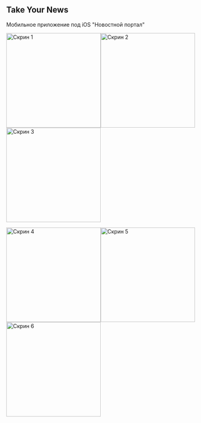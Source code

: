## Take Your News

Мобильное приложение под iOS "Новостной портал"

<img src="https://sun9-24.userapi.com/NO4IDG4tBDMDhr_h7CKfA-nvvBTaAnyh-07aIw/PRTr4T-Ryck.jpg" alt="Скрин 1" width="250"/><img src="https://sun9-52.userapi.com/onYcJbNsHRwH2Dow3j0mjEluFD5ui7yMiEG2Bw/56lGNWwZcPc.jpg" alt="Скрин 2" width="250"/><img src="https://sun9-50.userapi.com/VkcIKxhtQGNFYaMj7ef8TD2g19FWxpmOt7yvGw/oyZF4IYiq7Y.jpg" alt="Скрин 3" width="250"/>

<img src="https://sun9-29.userapi.com/r9kkxZgxTccnQQPY5vdfQ1C-xQeMWELyKQuQoA/7jF2gWHWi9Y.jpg" alt="Скрин 4" width="250"/><img src="https://sun9-76.userapi.com/61hFSz81dlB3vc-l8EE3YlybdPy7Eec7fvZfzQ/7v0r-MUfgRg.jpg" alt="Скрин 5" width="250"/><img src="https://sun9-60.userapi.com/3rpD8iwgwaGbUivnMpEOJ54j9pTgYjOF7erccg/MPslynWn1m8.jpg" alt="Скрин 6" width="250"/>
